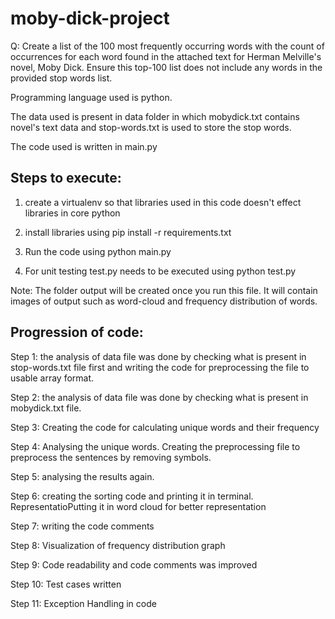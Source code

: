 # moby-dick-project

Q: Create a list of the 100 most frequently occurring words with the count of occurrences for each word found in the attached text for Herman Melville's novel, Moby Dick. Ensure this top-100 list does not include any words in the provided stop words list.

Programming language used is python.

The data used is present in data folder in which mobydick.txt contains novel's text data and stop-words.txt is used to store the stop words.

The code used is written in main.py

## Steps to execute:

1. create a virtualenv so that libraries used in this code doesn't effect libraries in core python 

2. install libraries using pip install -r requirements.txt

3. Run the code using python main.py

4. For unit testing test.py needs to be executed using python test.py 

Note: The folder output will be created once you run this file. It will contain images of output such as word-cloud and frequency distribution of words.


## Progression of code:

Step 1: the analysis of data file was done by checking what is present in stop-words.txt file first and writing the code for preprocessing the file to usable array format. 

Step 2: the analysis of data file was done by checking what is present in mobydick.txt file.

Step 3: Creating the code for calculating unique words and their frequency

Step 4: Analysing the unique words. Creating the preprocessing file to preprocess the sentences by removing symbols.

Step 5: analysing the results again.

Step 6: creating the sorting code and printing it in terminal. RepresentatioPutting it in word cloud for better representation

Step 7: writing the code comments

Step 8: Visualization of frequency distribution graph

Step 9: Code readability and code comments was improved

Step 10: Test cases written

Step 11: Exception Handling in code